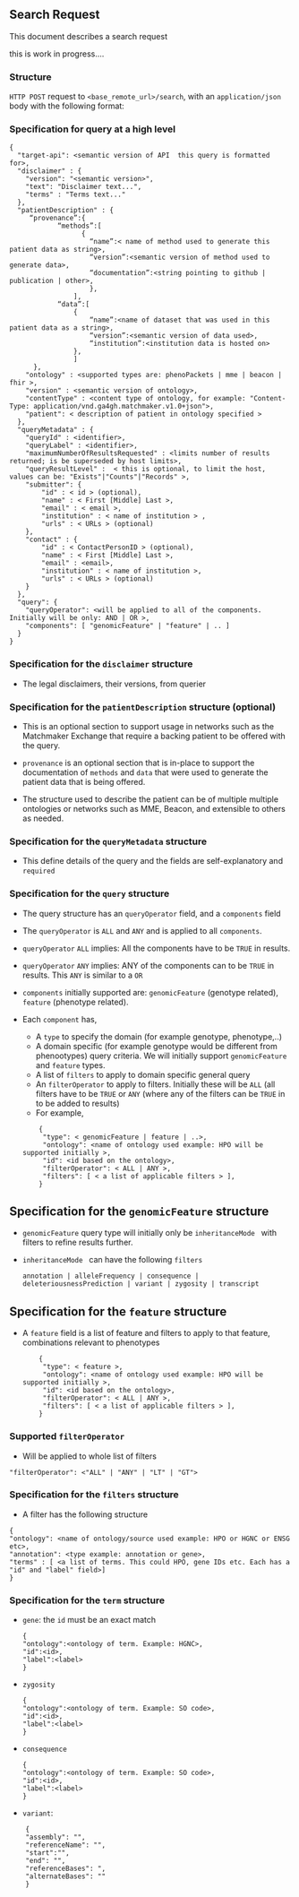 ## Search Request

This document describes a search request

this is work in progress....

### Structure

`HTTP POST` request to `<base_remote_url>/search`, with an `application/json` body with the following format:

### Specification for query at a high level

```
{
  "target-api": <semantic version of API  this query is formatted for>,
  "disclaimer" : {
  	"version": "<semantic version>",
  	"text": "Disclaimer text...",
  	"terms" : "Terms text..."
  },
  "patientDescription" : {
	 “provenance”:{	
			“methods”:[
				  {
					“name”:< name of method used to generate this patient data as string>,
					“version”:<semantic version of method used to generate data>,
					“documentation”:<string pointing to github | publication | other>,
				    },
				],
			“data”:[
				{
					“name”:<name of dataset that was used in this patient data as a string>,
					“version”:<semantic version of data used>,
					“institution”:<institution data is hosted on>	
				},
				]
	  },
	"ontology" : <supported types are: phenoPackets | mme | beacon | fhir >,
	"version" : <semantic version of ontology>,
	"contentType" : <content type of ontology, for example: "Content-Type: application/vnd.ga4gh.matchmaker.v1.0+json">, 
	"patient": < description of patient in ontology specified >
  },
  "queryMetadata" : {
	"queryId" : <identifier>,
	"queryLabel" : <identifier>,
	"maximumNumberOfResultsRequested" : <limits number of results returned; is be superseded by host limits>,
	"queryResultLevel" :  < this is optional, to limit the host, values can be: "Exists"|"Counts"|"Records" >,
	"submitter": {
	    "id" : < id > (optional),
		"name" : < First [Middle] Last >,
		"email" : < email >,
		"institution" : < name of institution > , 
		"urls" : < URLs > (optional)
	},
	"contact" : {
		"id" : < ContactPersonID > (optional),
		"name" : < First [Middle] Last >,
		"email" : <email>,
		"institution" : < name of institution >, 
		"urls" : < URLs > (optional)
	}
  },
  "query": {
    "queryOperator": <will be applied to all of the components. Initially will be only: AND | OR >,
    "components": [ "genomicFeature" | "feature" | .. ]
  }
}
```

### Specification for the `disclaimer` structure

* The legal disclaimers, their versions, from querier

### Specification for the `patientDescription` structure (optional)

* This is an optional section to support usage in networks such as the Matchmaker Exchange that require a backing patient to be offered with the query.

* `provenance` is an optional section that is in-place to support the documentation of `methods` and `data` that were used to generate the patient data that is being offered.

* The structure used to describe the patient can be of multiple multiple ontologies or networks such as MME, Beacon, and extensible to others as needed. 

### Specification for the `queryMetadata` structure

* This define details of the query and the fields are self-explanatory and `required`


### Specification for the `query` structure

* The query structure has an `queryOperator` field, and a `components` field

* The `queryOperator` is `ALL` and `ANY` and is applied to all `components`.

* `queryOperator`  `ALL` implies: All the components have to be `TRUE` in results.

* `queryOperator`  `ANY` implies: ANY of the components can to be `TRUE` in results. This `ANY` is similar to a `OR`

* `components` initially supported are:  `genomicFeature` (genotype related), `feature` (phenotype related).

* Each `component` has,
	* A `type` to specify the domain (for example genotype, phenotype,..)
	* A domain specific (for example genotype would be different from phenootypes) query criteria. We will initially support `genomicFeature` and `feature` types.
	* A list of `filters` to apply to domain specific general query
	* An `filterOperator` to apply to filters. Initially these will be `ALL` (all filters have to be `TRUE` or `ANY` (where any of the filters can be `TRUE` in to be added to results)
	* For example,
	
	```
		{
		 "type": < genomicFeature | feature | ..>,
		 "ontology": <name of ontology used example: HPO will be supported initially >,
		 "id": <id based on the ontology>,
		 "filterOperator": < ALL | ANY >,
		 "filters": [ < a list of applicable filters > ],
		}
	```


## Specification for the `genomicFeature` structure

* `genomicFeature` query type will initially only be `inheritanceMode ` with filters to refine results further.

* `inheritanceMode ` can have the following `filters`

	` annotation | alleleFrequency | consequence | deleteriousnessPrediction | variant | zygosity | transcript `
	

## Specification for the `feature` structure

* A `feature` field is a list of feature and filters to apply to that feature, combinations relevant to phenotypes

	```
		{
		 "type": < feature >,
		 "ontology": <name of ontology used example: HPO will be supported initially >,
		 "id": <id based on the ontology>,
		 "filterOperator": < ALL | ANY >,
		 "filters": [ < a list of applicable filters > ],
		}
	```

### Supported `filterOperator`

* Will be applied to whole list of filters

```
"filterOperator": <"ALL" | "ANY" | "LT" | "GT">
```


### Specification for the `filters` structure

 * A filter has the following structure
 
 ```
{
"ontology": <name of ontology/source used example: HPO or HGNC or ENSG etc>,
"annotation": <type example: annotation or gene>,
"terms" : [ <a list of terms. This could HPO, gene IDs etc. Each has a "id" and "label" field>]
}
 ```

### Specification for the `term` structure

* `gene`: the `id` must be an exact match
	```
	{
	"ontology":<ontology of term. Example: HGNC>,
	"id":<id>,
	"label":<label>
	}
	```
* `zygosity`
	```
	{
	"ontology":<ontology of term. Example: SO code>,
	"id":<id>,
	"label":<label>
	}
	```
* `consequence`
	```
	{
	"ontology":<ontology of term. Example: SO code>,
	"id":<id>,
	"label":<label>
	}
	```
* `variant`: 
```
	{
	"assembly": "",
	"referenceName": "",
	"start":"",
	"end": "",
	"referenceBases": ",
	"alternateBases": ""
	}
```
	

